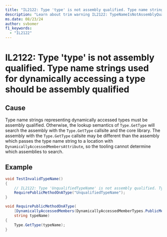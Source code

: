 ```yaml
---
title: "IL2122: Type 'type' is not assembly qualified. Type name strings used for dynamically accessing a type should be assembly qualified."
description: "Learn about trim warning IL2122: TypeNameIsNotAssemblyQualified"
ms.date: 08/23/24
author: svbomer
f1_keywords:
  - "IL2122"
---
```

# IL2122: Type 'type' is not assembly qualified. Type name strings used for dynamically accessing a type should be assembly qualified

## Cause

Type name strings representing dynamically accessed types must be assembly qualified. Otherwise, the lookup semantics of `Type.GetType` will search the assembly with the `Type.GetType` callsite and the core library. The assembly with the `Type.GetType` callsite may be different than the assembly which passes the type name string to a location with `DynamicallyAccessedMembersAttribute`, so the tooling cannot determine which assemblies to search.

## Example

```csharp
void TestInvalidTypeName()
{
    // IL2122: Type 'UnqualifiedTypeName' is not assembly qualified. Type name strings used for dynamically accessing a type should be assembly qualified.
    RequirePublicMethodOnAType("UnqualifiedTypeName");
}

void RequirePublicMethodOnAType(
    [DynamicallyAccessedMembers(DynamicallyAccessedMemberTypes.PublicMethods)]
    string typeName)
{
    Type.GetType(typeName);
}
```
